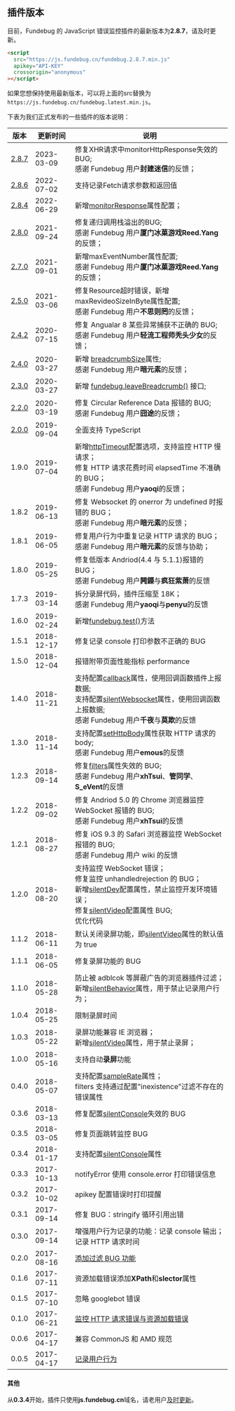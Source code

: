 ## 插件版本

目前，Fundebug 的 JavaScript 错误监控插件的最新版本为**2.8.7**，请及时更新。

```html
<script
  src="https://js.fundebug.cn/fundebug.2.8.7.min.js"
  apikey="API-KEY"
  crossorigin="anonymous"
></script>
```

如果您想保持使用最新版本，可以将上面的src替换为`https://js.fundebug.cn/fundebug.latest.min.js`。

下表为我们正式发布的一些插件的版本说明：

| 版本                                                  | 更新时间   | 说明                                                                                                                                                                                                                         |
| ----------------------------------------------------- | ---------- | ---------------------------------------------------------------------------------------------------------------------------------------------------------------------------------------------------------------------------- |
| [2.8.7](https://js.fundebug.cn/fundebug.2.8.7.min.js) | 2023-03-09 | 修复XHR请求中monitorHttpResponse失效的BUG;<br> 感谢 Fundebug 用户**封建迷信**的反馈； 
| [2.8.6](https://js.fundebug.cn/fundebug.2.8.6.min.js) | 2022-07-02 | 支持记录Fetch请求参数和返回值                                                                                                                                                                                                      |
| [2.8.4](https://js.fundebug.cn/fundebug.2.8.4.min.js) | 2022-06-29 | 新增[monitorResponse](./customize/monitorHttpResponse.md)属性配置；                                                                                                                                                                                                      |
| [2.8.0](https://js.fundebug.cn/fundebug.2.8.0.min.js) | 2021-09-24 | 修复递归调用栈溢出的BUG;<br> 感谢 Fundebug 用户**厦门冰菓游戏Reed.Yang**的反馈；                                                                                                                                                                                                      |
| [2.7.0](https://js.fundebug.cn/fundebug.2.7.0.min.js) | 2021-09-01 | 新增maxEventNumber属性配置;<br> 感谢 Fundebug 用户**厦门冰菓游戏Reed.Yang**的反馈；                                                                                                                                                                                                      |
| [2.5.0](https://js.fundebug.cn/fundebug.2.5.0.min.js) | 2021-03-06 | 修复Resource超时错误，新增maxRevideoSizeInByte属性配置;<br> 感谢 Fundebug 用户**不思则罔**的反馈；                                                                                                                                                                                                      |
| [2.4.2](https://js.fundebug.cn/fundebug.2.4.2.min.js) | 2020-07-15 | 修复 Angualar 8 某些异常捕获不正确的 BUG;<br> 感谢 Fundebug 用户**轻流工程师秃头少女**的反馈；                                                                                                                               |
| [2.4.0](https://js.fundebug.cn/fundebug.2.4.0.min.js) | 2020-03-27 | 新增 [breadcrumbSize](./customize/breadcrumbsize.md)属性;<br> 感谢 Fundebug 用户**暗元素**的反馈；                                                                                                                           |
| [2.3.0](https://js.fundebug.cn/fundebug.2.3.0.min.js) | 2020-03-27 | 新增 [fundebug.leaveBreadcrumb()](./api/leavebreadcrumb.md) 接口;                                                                                                                                                            |
| [2.2.0](https://js.fundebug.cn/fundebug.2.2.0.min.js) | 2020-03-19 | 修复 Circular Reference Data 报错的 BUG;<br> 感谢 Fundebug 用户**囧途**的反馈；                                                                                                                                              |
| [2.0.0](https://js.fundebug.cn/fundebug.2.0.0.min.js) | 2019-09-04 | 全面支持 TypeScript                                                                                                                                                                                                          |
| 1.9.0                                                 | 2019-07-04 | 新增[httpTimeout](./customize/httptimeout.md)配置选项，支持监控 HTTP 慢请求； <br>修复 HTTP 请求花费时间 elapsedTime 不准确的 BUG；<br> 感谢 Fundebug 用户**yaoqi**的反馈；                                                  |
| 1.8.2                                                 | 2019-06-13 | 修复 Websocket 的 onerror 为 undefined 时报错的 BUG；<br> 感谢 Fundebug 用户**暗元素**的反馈；                                                                                                                               |
| 1.8.1                                                 | 2019-06-05 | 修复用户行为中重复记录 HTTP 请求的 BUG；<br> 感谢 Fundebug 用户**暗元素**的反馈与协助；                                                                                                                                      |
| 1.8.0                                                 | 2019-05-25 | 修复低版本 Andriod(4.4 与 5.1.1)报错的 BUG；<br> 感谢 Fundebug 用户**闁鑅**与**疯狂紫萧**的反馈                                                                                                                              |
| 1.7.3                                                 | 2019-03-14 | 拆分录屏代码，插件压缩至 18K；<br> 感谢 Fundebug 用户**yaoqi**与**penyu**的反馈                                                                                                                                              |
| 1.6.0                                                 | 2019-02-24 | 新增[fundebug.test()](./api/test.md)方法                                                                                                                                                                                     |
| 1.5.1                                                 | 2018-12-17 | 修复记录 console 打印参数不正确的 BUG                                                                                                                                                                                        |
| 1.5.0                                                 | 2018-12-04 | 报错附带页面性能指标 performance                                                                                                                                                                                             |
| 1.4.0                                                 | 2018-11-21 | 支持配置[callback](./customize/callback.md)属性，使用回调函数插件上报数据; <br> 支持配置[silentWebsocket](./customize/silentwebsocket.md)属性，使用回调函数上报数据; <br>感谢 Fundebug 用户**千夜**与**莫欺**的反馈          |
| 1.3.0                                                 | 2018-11-14 | 支持配置[setHttpBody](./customize/sethttpbody.md)属性获取 HTTP 请求的 body; <br> 感谢 Fundebug 用户**emous**的反馈                                                                                                           |
| 1.2.3                                                 | 2018-09-14 | 修复[filters](./customize/filters.md)属性失效的 BUG; <br> 感谢 Fundebug 用户**xhTsui**、**管同学**、**S_eVent**的反馈                                                                                                        |
| 1.2.2                                                 | 2018-09-02 | 修复 Andriod 5.0 的 Chrome 浏览器监控 WebSocket 报错的 BUG; <br> 感谢 Fundebug 用户**xhTsui**的反馈                                                                                                                          |
| 1.2.1                                                 | 2018-08-27 | 修复 iOS 9.3 的 Safari 浏览器监控 WebSocket 报错的 BUG; <br> 感谢 Fundebug 用户 wiki 的反馈                                                                                                                                  |
| 1.2.0                                                 | 2018-08-20 | 支持监控 WebSocket 错误；<br> 修复监控 unhandledrejection 的 BUG；<br> 新增[silentDev](./customize/silentdev.md)配置属性，禁止监控开发环境错误；<br> 修复[silentVideo](./customize/silentvideo.md)配置属性 BUG; <br>优化代码 |
| 1.1.2                                                 | 2018-06-11 | 默认关闭录屏功能，即[silentVideo](./customize/silentvideo.md)属性的默认值为 true                                                                                                                                             |
| 1.1.1                                                 | 2018-06-05 | 修复录屏功能的 BUG                                                                                                                                                                                                           |
| 1.1.0                                                 | 2018-05-28 | 防止被 adblcok 等屏蔽广告的浏览器插件过滤；<br> 新增[silentBehavior](./customize/silentbehavior.md)属性，用于禁止记录用户行为；                                                                                              |
| 1.0.4                                                 | 2018-05-25 | 限制录屏时间                                                                                                                                                                                                                 |
| 1.0.3                                                 | 2018-05-22 | 录屏功能兼容 IE 浏览器；<br> 新增[silentVideo](./customize/silentvideo)属性，用于禁止录屏；                                                                                                                                  |
| 1.0.0                                                 | 2018-05-16 | 支持自动**录屏**功能                                                                                                                                                                                                         |
| 0.4.0                                                 | 2018-05-07 | 支持配置[sampleRate](./customize/samplerate.md)属性；<br>filters 支持通过配置"inexistence"过滤不存在的错误属性                                                                                                               |
| 0.3.6                                                 | 2018-03-13 | 修复配置[silentConsole](./customize/silentconsole.md)失效的 BUG                                                                                                                                                              |
| 0.3.5                                                 | 2018-03-05 | 修复页面跳转监控 BUG                                                                                                                                                                                                         |
| 0.3.4                                                 | 2018-01-17 | 支持配置[silentConsole](./customize/silentconsole.md)属性                                                                                                                                                                    |
| 0.3.3                                                 | 2017-10-13 | notifyError 使用 console.error 打印错误信息                                                                                                                                                                                  |
| 0.3.2                                                 | 2017-10-02 | apikey 配置错误时打印提醒                                                                                                                                                                                                    |
| 0.3.1                                                 | 2017-09-14 | 修复 BUG：stringify 循环引用出错                                                                                                                                                                                             |
| 0.3.0                                                 | 2017-09-14 | 增强用户行为记录的功能：记录 console 输出；记录 HTTP 请求时间                                                                                                                                                                |
| 0.2.0                                                 | 2017-08-16 | [添加过滤 BUG 功能](https://blog.fundebug.com/2017/08/18/fundebug-javascript-0.2.0/)                                                                                                                                         |
| 0.1.6                                                 | 2017-07-11 | 资源加载错误添加**XPath**和**slector**属性                                                                                                                                                                                   |
| 0.1.5                                                 | 2017-07-10 | 忽略 googlebot 错误                                                                                                                                                                                                          |
| 0.1.0                                                 | 2017-06-21 | [监控 HTTP 请求错误与资源加载错误](https://blog.fundebug.com/2017/06/29/fundebug-javascript-0.1.0/)                                                                                                                          |
| 0.0.6                                                 | 2017-04-17 | 兼容 CommonJS 和 AMD 规范                                                                                                                                                                                                    |
| 0.0.5                                                 | 2017-04-17 | [记录用户行为](https://blog.fundebug.com/2017/03/29/user-behavior-track/)                                                                                                                                                    |

#### 其他

从**0.3.4**开始，插件只使用**js.fundebug.cn**域名，请老用户[及时更新](https://blog.fundebug.com/2018/01/05/fundebug-change-js-domain/)。
